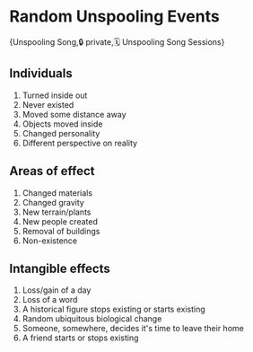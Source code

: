 # Random Unspooling Events

{Unspooling Song,🔒 private,🗓️ Unspooling Song Sessions}

## Individuals
1. Turned inside out
2. Never existed
3. Moved some distance away
4. Objects moved inside
5. Changed personality
6. Different perspective on reality

## Areas of effect
1. Changed materials
2. Changed gravity
3. New terrain/plants
4. New people created
5. Removal of buildings
6. Non-existence

## Intangible effects
1. Loss/gain of a day
2. Loss of a word
3. A historical figure stops existing or starts existing
4. Random ubiquitous biological change
5. Someone, somewhere, decides it's time to leave their home
6. A friend starts or stops existing